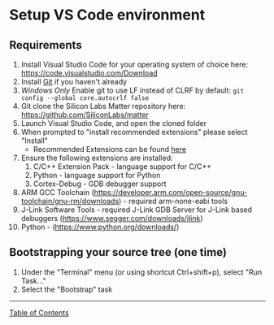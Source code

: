 # Setup VS Code environment

## Requirements

1. Install Visual Studio Code for your operating system of choice here:
   https://code.visualstudio.com/Download
2. Install [Git](https://git-scm.com/) if you haven't already
3. *Windows Only* Enable git to use LF instead of CLRF by default: `git config
   --global core.autocrlf false`
4. Git clone the Silicon Labs Matter repository here:
   https://github.com/SiliconLabs/matter
5. Launch Visual Studio Code, and open the cloned folder
6. When prompted to "install recommended extensions" please select "Install"
   * Recommended Extensions can be found [here](../../../../.vscode/extensions.json)
7. Ensure the following extensions are installed:
   1. C/C++ Extension Pack - language support for C/C++
   2. Python - language support for Python
   3. Cortex-Debug - GDB debugger support
8. ARM GCC Toolchain
   (https://developer.arm.com/open-source/gnu-toolchain/gnu-rm/downloads) -
   required arm-none-eabi tools
9. J-Link Software Tools - required J-Link GDB Server for J-Link based debuggers
   (https://www.segger.com/downloads/jlink)
10. Python - (https://www.python.org/downloads/)

## Bootstrapping your source tree (one time)

1. Under the "Terminal" menu (or using shortcut Ctrl+shift+p), select "Run
   Task..."
2. Select the "Bootstrap" task

-----

[Table of Contents](../../README.md)

